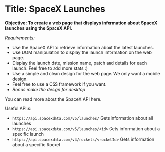 # Title: SpaceX Launches

**Objective: To create a web page that displays information about SpaceX launches using the SpaceX API.**

_Requirements:_

- Use the SpaceX API to retrieve information about the latest launches.
- Use DOM manipulation to display the launch information on the web page.
- Display the launch date, mission name, patch and details for each launch. Feel free to add more stats :)
- Use a simple and clean design for the web page. We only want a mobile design.
- Feel free to use a CSS framework if you want.
- _Bonus make the design for desktop_

You can read more about the SpaceX API [here](https://github.com/r-spacex/SpaceX-API).

Useful API:s:

- `https://api.spacexdata.com/v5/launches/` Gets information about all launches
- `https://api.spacexdata.com/v5/launches/<id>` Gets information about a specific launch
- `https://api.spacexdata.com/v4/rockets/<rocketId>` Gets information about a specific Rocket
